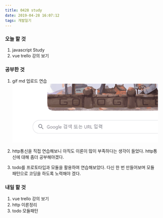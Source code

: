 ```yaml
---
title: 0428 study
date: 2019-04-28 16:07:12
tags: 개발일기
---
```


### 오늘 할 것

1. javascript Study
2. vue trello 강의 보기

### 공부한 것

1. gif md 업로드 연습
   ![gif](/images/연습.gif)

2. http통신을 직접 연습해보니 아직도 이론이 많이 부족하다는 생각이 들었다.
   http통신에 대해 좀더 공부해야겠다.

3. todo를 프로토타입과 모듈을 활용하여 연습해보았다. 다신 한 번 만들어보며 모듈패턴으로 코딩을 하도록 노력해야 겠다.

### 내일 할 것

1. vue trello 강의 보기
2. http 이론정리
3. todo 모듈패턴
